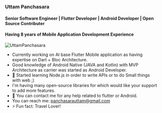 ### Uttam Panchasara
#### Senior Software Engineer | Flutter Developer | Android Developer | Open Source Contributer
#### Having 8 years of Mobile Application Development Experience

<p align="left"> <img src="https://komarev.com/ghpvc/?username=UttamPanchasara&label=Views&color=blue&style=plastic" alt="UttamPanchasara" /> </p>

- Currently working on AI base Flutter Mobile application as having expertise on Dart + Bloc Architecture.
- Good knowledge of Android Native (JAVA and Kotlin) with MVP Architecture as carrier was started as Android Developer.
- 🌱 Started learning Node.js in order to write APIs or to do Small things with web ;)
- I'm having many open-source libraries for which would like your support to add more features.
- 💬 You can contact me for any help related to flutter or Android.
- You can reach me: panchasarauttam@gmail.com
- ⚡ Fun fact: Travel Lover!
<!--
**UttamPanchasara/UttamPanchasara** is a ✨ _special_ ✨ repository because its `README.md` (this file) appears on your GitHub profile.

Here are some ideas to get you started:

- 🔭 I’m currently working on ...
- 🌱 I’m currently learning ...
- 👯 I’m looking to collaborate on ...
- 🤔 I’m looking for help with ...
- 💬 Ask me about ...
- 📫 How to reach me: ...
- 😄 Pronouns: ...
- ⚡ Fun fact: ...
-->
